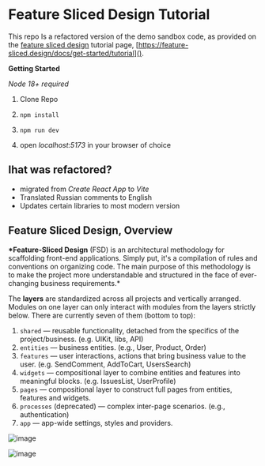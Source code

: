 # Feature Sliced Design Tutorial

This repo Is a refactored version of the demo sandbox code, as provided on the [feature sliced design](feature-sliced.design) tutorial page, [https://feature-sliced.design/docs/get-started/tutorial]().

**Getting Started**

_Node 18+ required_

1. Clone Repo
2. ```
   npm install
   ```
3. ```
   npm run dev
   ```
4. open _localhost:5173_ in your browser of choice

## Ihat was refactored?

- migrated from _Create React App_ to _Vite_
- Translated Russian comments to English
- Updates certain libraries to most modern version

## Feature Sliced Design, Overview

**\*Feature-Sliced Design** (FSD) is an architectural methodology for scaffolding front-end applications. Simply put, it's a compilation of rules and conventions on organizing code. The main purpose of this methodology is to make the project more understandable and structured in the face of ever-changing business requirements.\*

The **layers** are standardized across all projects and vertically arranged. Modules on one layer can only interact with modules from the layers strictly below. There are currently seven of them (bottom to top):

1. `shared` — reusable functionality, detached from the specifics of the project/business. (e.g. UIKit, libs, API)
2. `entities` — business entities. (e.g., User, Product, Order)
3. `features` — user interactions, actions that bring business value to the user. (e.g. SendComment, AddToCart, UsersSearch)
4. `widgets` — compositional layer to combine entities and features into meaningful blocks. (e.g. IssuesList, UserProfile)
5. `pages` — compositional layer to construct full pages from entities, features and widgets.
6. `processes` (deprecated) — complex inter-page scenarios. (e.g., authentication)
7. `app` — app-wide settings, styles and providers.

![image](https://github.com/zhwatts/Feature-Sliced-Design-tutorial/assets/9981733/4aa5fd21-be93-4f02-bb5f-26b72145f144)

![image](https://github.com/zhwatts/Feature-Sliced-Design-tutorial/assets/9981733/a5241d70-319e-4dde-8021-a399b1b66335)

